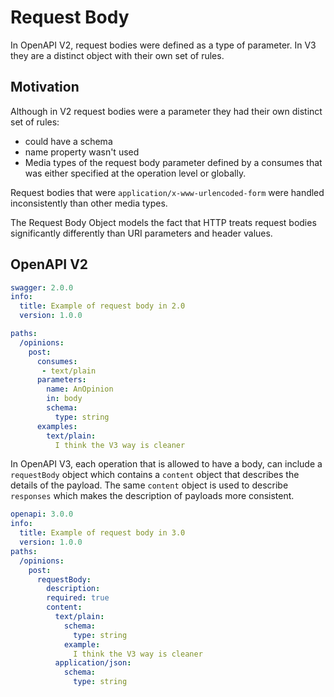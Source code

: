 # Request Body

In OpenAPI V2, request bodies were defined as a type of parameter. In V3 they are a distinct object with their own set of rules.

## Motivation

Although in V2 request bodies were a parameter they had their own distinct set of rules:
- could have a schema
- name property wasn't used
- Media types of the request body parameter defined by a consumes that was either specified at the operation level or globally.

Request bodies that were `application/x-www-urlencoded-form` were handled inconsistently than other media types.

The Request Body Object models the fact that HTTP treats request bodies significantly differently than URI parameters and header values.

## OpenAPI V2

```yaml
swagger: 2.0.0
info:
  title: Example of request body in 2.0
  version: 1.0.0

paths:
  /opinions:
    post:
      consumes:
       - text/plain
      parameters:
        name: AnOpinion
        in: body
        schema:
          type: string
      examples:
        text/plain:
          I think the V3 way is cleaner
```
In OpenAPI V3, each operation that is allowed to have a body, can include a `requestBody` object which contains a `content` object that describes the details of the payload.  The same `content` object is used to describe `responses` which makes the description of payloads more consistent.

```yaml
openapi: 3.0.0
info:
  title: Example of request body in 3.0
  version: 1.0.0
paths:
  /opinions:
    post:
      requestBody:
        description: 
        required: true
        content:
          text/plain:
            schema:
              type: string
            example:
              I think the V3 way is cleaner
          application/json:
            schema:
              type: string
```

